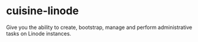 cuisine-linode
==============

Give you the ability to create, bootstrap, manage and perform administrative tasks on Linode instances.
